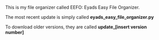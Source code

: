 This is my file organizer called EEFO: Eyads Easy File Organizer.

The most recent update is simply called **eyads_easy_file_organizer.py**

To download older versions, they are called **update_[insert version number]**
